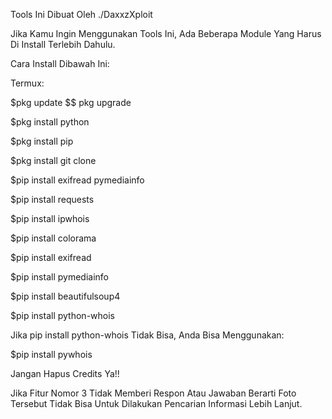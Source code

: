 Tools Ini Dibuat Oleh ./DaxxzXploit

Jika Kamu Ingin Menggunakan Tools Ini, Ada Beberapa Module Yang Harus Di Install Terlebih Dahulu.

Cara Install Dibawah Ini:

Termux: 

$pkg update $$ pkg upgrade

$pkg install python

$pkg install pip

$pkg install git clone

$pip install exifread pymediainfo

$pip install requests

$pip install ipwhois

$pip install colorama

$pip install exifread

$pip install pymediainfo

$pip install beautifulsoup4

$pip install python-whois

Jika pip install python-whois Tidak Bisa, Anda Bisa Menggunakan:

$pip install pywhois

Jangan Hapus Credits Ya!!

Jika Fitur Nomor 3 Tidak Memberi Respon Atau Jawaban Berarti Foto Tersebut Tidak Bisa Untuk Dilakukan Pencarian Informasi Lebih Lanjut.
